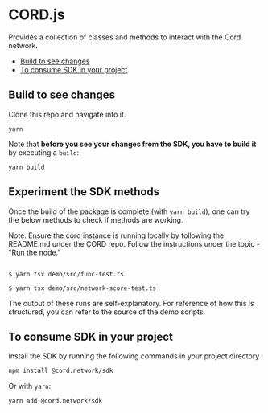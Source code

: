 # CORD.js <!-- omit in toc -->

Provides a collection of classes and methods to interact with the Cord network.

- [Build to see changes](#build-to-see-changes)
- [To consume SDK in your project](#to-consume-sdk-in-your-project)


## Build to see changes

Clone this repo and navigate into it.

```
yarn
```

Note that **before you see your changes from the SDK, you have to build it** by executing a `build`:

```
yarn build
```

## Experiment the SDK methods


Once the build of the package is complete (with `yarn build`), one can try the below methods to check
if methods are working.

Note:
Ensure the cord instance is running locally by following the README.md under the CORD repo.
Follow the instructions under the topic -  "Run the node."


```

$ yarn tsx demo/src/func-test.ts

$ yarn tsx demo/src/network-score-test.ts

```
The output of these runs are self-explanatory. For reference of how this is structured,
you can refer to the source of the demo scripts.


## To consume SDK in your project

Install the SDK by running the following commands in your project directory

```bash
npm install @cord.network/sdk
```

Or with `yarn`:

```bash
yarn add @cord.network/sdk
```


